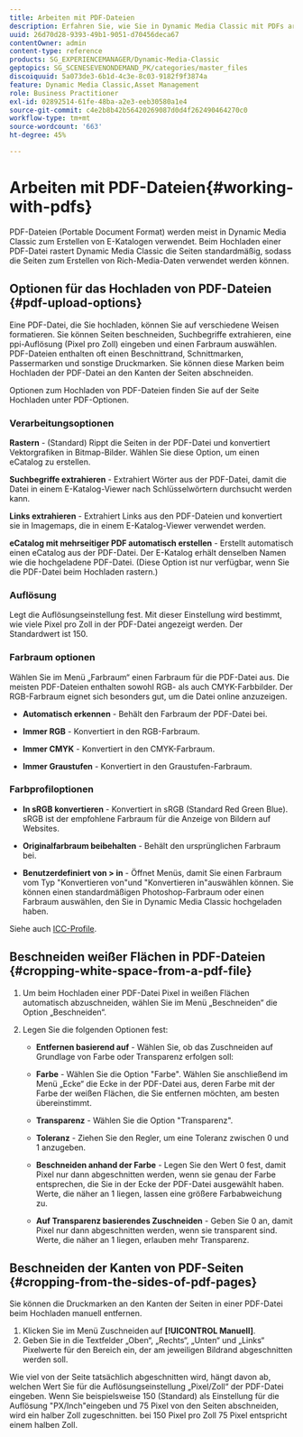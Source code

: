 ```yaml
---
title: Arbeiten mit PDF-Dateien
description: Erfahren Sie, wie Sie in Dynamic Media Classic mit PDFs arbeiten.
uuid: 26d70d28-9393-49b1-9051-d70456deca67
contentOwner: admin
content-type: reference
products: SG_EXPERIENCEMANAGER/Dynamic-Media-Classic
geptopics: SG_SCENESEVENONDEMAND_PK/categories/master_files
discoiquuid: 5a073de3-6b1d-4c3e-8c03-9182f9f3874a
feature: Dynamic Media Classic,Asset Management
role: Business Practitioner
exl-id: 02892514-61fe-48ba-a2e3-eeb30580a1e4
source-git-commit: c4e2b8b42b56420269087d0d4f262490464270c0
workflow-type: tm+mt
source-wordcount: '663'
ht-degree: 45%

---
```


# Arbeiten mit PDF-Dateien{#working-with-pdfs}

PDF-Dateien (Portable Document Format) werden meist in Dynamic Media Classic zum Erstellen von E-Katalogen verwendet. Beim Hochladen einer PDF-Datei rastert Dynamic Media Classic die Seiten standardmäßig, sodass die Seiten zum Erstellen von Rich-Media-Daten verwendet werden können.

## Optionen für das Hochladen von PDF-Dateien {#pdf-upload-options}

Eine PDF-Datei, die Sie hochladen, können Sie auf verschiedene Weisen formatieren. Sie können Seiten beschneiden, Suchbegriffe extrahieren, eine ppi-Auflösung (Pixel pro Zoll) eingeben und einen Farbraum auswählen. PDF-Dateien enthalten oft einen Beschnittrand, Schnittmarken, Passermarken und sonstige Druckmarken. Sie können diese Marken beim Hochladen der PDF-Datei an den Kanten der Seiten abschneiden.

Optionen zum Hochladen von PDF-Dateien finden Sie auf der Seite Hochladen unter PDF-Optionen.

### Verarbeitungsoptionen

**Rastern**  - (Standard) Rippt die Seiten in der PDF-Datei und konvertiert Vektorgrafiken in Bitmap-Bilder. Wählen Sie diese Option, um einen eCatalog zu erstellen.

**Suchbegriffe extrahieren**  - Extrahiert Wörter aus der PDF-Datei, damit die Datei in einem E-Katalog-Viewer nach Schlüsselwörtern durchsucht werden kann.

**Links extrahieren**  - Extrahiert Links aus den PDF-Dateien und konvertiert sie in Imagemaps, die in einem E-Katalog-Viewer verwendet werden.

**eCatalog mit mehrseitiger PDF automatisch erstellen**  - Erstellt automatisch einen eCatalog aus der PDF-Datei. Der E-Katalog erhält denselben Namen wie die hochgeladene PDF-Datei. (Diese Option ist nur verfügbar, wenn Sie die PDF-Datei beim Hochladen rastern.)

### Auflösung

Legt die Auflösungseinstellung fest. Mit dieser Einstellung wird bestimmt, wie viele Pixel pro Zoll in der PDF-Datei angezeigt werden. Der Standardwert ist 150.

### Farbraum optionen

Wählen Sie im Menü „Farbraum“ einen Farbraum für die PDF-Datei aus. Die meisten PDF-Dateien enthalten sowohl RGB- als auch CMYK-Farbbilder. Der RGB-Farbraum eignet sich besonders gut, um die Datei online anzuzeigen.

* **Automatisch erkennen**  - Behält den Farbraum der PDF-Datei bei.

* **Immer RGB**  - Konvertiert in den RGB-Farbraum.

* **Immer CMYK**  - Konvertiert in den CMYK-Farbraum.

* **Immer Graustufen**  - Konvertiert in den Graustufen-Farbraum.

### Farbprofiloptionen

* **In sRGB konvertieren**  - Konvertiert in sRGB (Standard Red Green Blue). sRGB ist der empfohlene Farbraum für die Anzeige von Bildern auf Websites.

* **Originalfarbraum beibehalten**  - Behält den ursprünglichen Farbraum bei.

* **Benutzerdefiniert von > in**  - Öffnet Menüs, damit Sie einen Farbraum vom Typ &quot;Konvertieren von&quot;und &quot;Konvertieren in&quot;auswählen können. Sie können einen standardmäßigen Photoshop-Farbraum oder einen Farbraum auswählen, den Sie in Dynamic Media Classic hochgeladen haben.

Siehe auch [ICC-Profile](/help/icc-profiles.md#icc_profiles).

## Beschneiden weißer Flächen in PDF-Dateien {#cropping-white-space-from-a-pdf-file}

1. Um beim Hochladen einer PDF-Datei Pixel in weißen Flächen automatisch abzuschneiden, wählen Sie im Menü „Beschneiden“ die Option „Beschneiden“.
1. Legen Sie die folgenden Optionen fest:

   * **Entfernen basierend auf**  - Wählen Sie, ob das Zuschneiden auf Grundlage von Farbe oder Transparenz erfolgen soll:

   * **Farbe**  - Wählen Sie die Option &quot;Farbe&quot;. Wählen Sie anschließend im Menü „Ecke“ die Ecke in der PDF-Datei aus, deren Farbe mit der Farbe der weißen Flächen, die Sie entfernen möchten, am besten übereinstimmt.

   * **Transparenz**  - Wählen Sie die Option &quot;Transparenz&quot;.

   * **Toleranz**  - Ziehen Sie den Regler, um eine Toleranz zwischen 0 und 1 anzugeben.

   * **Beschneiden anhand der Farbe**  - Legen Sie den Wert 0 fest, damit Pixel nur dann abgeschnitten werden, wenn sie genau der Farbe entsprechen, die Sie in der Ecke der PDF-Datei ausgewählt haben. Werte, die näher an 1 liegen, lassen eine größere Farbabweichung zu.

   * **Auf Transparenz basierendes Zuschneiden**  - Geben Sie 0 an, damit Pixel nur dann abgeschnitten werden, wenn sie transparent sind. Werte, die näher an 1 liegen, erlauben mehr Transparenz.

## Beschneiden der Kanten von PDF-Seiten {#cropping-from-the-sides-of-pdf-pages}

Sie können die Druckmarken an den Kanten der Seiten in einer PDF-Datei beim Hochladen manuell entfernen.

1. Klicken Sie im Menü Zuschneiden auf **[!UICONTROL Manuell]**.
1. Geben Sie in die Textfelder „Oben“, „Rechts“, „Unten“ und „Links“ Pixelwerte für den Bereich ein, der am jeweiligen Bildrand abgeschnitten werden soll.

Wie viel von der Seite tatsächlich abgeschnitten wird, hängt davon ab, welchen Wert Sie für die Auflösungseinstellung „Pixel/Zoll“ der PDF-Datei eingeben. Wenn Sie beispielsweise 150 (Standard) als Einstellung für die Auflösung &quot;PX/Inch&quot;eingeben und 75 Pixel von den Seiten abschneiden, wird ein halber Zoll zugeschnitten. bei 150 Pixel pro Zoll 75 Pixel entspricht einem halben Zoll.
